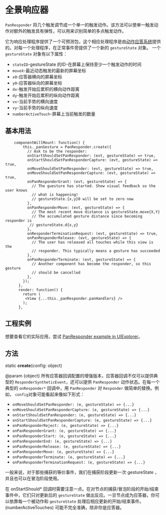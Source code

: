 # 全景响应器 

`PanResponder` 将几个触发调节成一个单一的触发动作。该方法可以使单一触发动作对额外的触发具有弹性，可以用来识别简单的多点触发动作。

它为响应处理程序提供了一个可预测包，这个相应处理程序是由[动作应答系统](http://facebook.github.io/react-native/docs/gesture-responder-system.html)提供的。对每一个处理程序，在正常事件旁提供了一个新的 `gestureState` 对象。
一个 `gestureState` 对象有以下属性：

-	`stateID`-gestureState 的ID-在屏幕上保持至少一个触发动作的时间
-	`moveX`-最近动态触发的最新的屏幕坐标
-	`x0`-应答器横向的屏幕坐标
-	`y0`-应答器纵向的屏幕坐标
-	`dx`-触发开始后累积的横向动作距离
-	`dy`-触发开始后累积的纵向动作距离
-	`vx`-当前手势的横向速度
-	`vy`-当前手势的纵向速度
-	`numberActiveTouch`-屏幕上当前触发的数量 
	
## 基本用法 


```
    componentWillMount: function() {
	    this._panGesture = PanResponder.create({
	      // Ask to be the responder:
	      onStartShouldSetPanResponder: (evt, gestureState) => true,
	      onStartShouldSetPanResponderCapture: (evt, gestureState) => true,
	      onMoveShouldSetPanResponder: (evt, gestureState) => true,
	      onMoveShouldSetPanResponderCapture: (evt, gestureState) => true,
	      onPanResponderGrant: (evt, gestureState) => {
	        // The guesture has started. Show visual feedback so the user knows
	        // what is happening!
	        // gestureState.{x,y}0 will be set to zero now
	      },
	      onPanResponderMove: (evt, gestureState) => {
	        // The most recent move distance is gestureState.move{X,Y}
	        // The accumulated gesture distance since becoming responder is
 	       // gestureState.d{x,y}
	      },
	      onResponderTerminationRequest: (evt, gestureState) => true,
	      onPanResponderRelease: (evt, gestureState) => {
	        // The user has released all touches while this view is the
	        // responder. This typically means a gesture has succeeded
	      },
	      onPanResponderTerminate: (evt, gestureState) => {
	        // Another component has become the responder, so this gesture
	        // should be cancelled
	      },
	    });
	  },
	  render: function() {
	    return (
 	     <View {...this._panResponder.panHandlers} />
	    );
      },
```

## 工程实例

想要查看它的实际应用，尝试 [PanResponder example in UIExplorer](https://github.com/facebook/react-native/blob/master/Examples/UIExplorer/ResponderExample.js)。

## 方法 

static **create**(config: object) 

@param {object} 所有应答器回调配置的增强版本，应答器回调不仅可以提供典型的 `ResponderSyntheticEvent`，还可以提供 `PanResponder` 动作状态。在每一个典型的 `onResponder*` 回调中，用 `PanResponder` 对 `Responder` 做简单的替换。例如， `config`对象可能看起来像如下形式：

- `onMoveShouldSetPanResponder: (e, gestureState) => {...}`
- `onMoveShouldSetPanResponderCapture: (e, gestureState) => {...}`
- `onStartShouldSetPanResponder: (e, gestureState) => {...}`
- `onStartShouldSetPanResponderCapture: (e, gestureState) => {...}`
- `onPanResponderReject: (e, gestureState) => {...}`
- `onPanResponderGrant: (e, gestureState) => {...}`
- `onPanResponderStart: (e, gestureState) => {...}`
- `onPanResponderEnd: (e, gestureState) => {...}`
- `onPanResponderRelease: (e, gestureState) => {...}`
- `onPanResponderMove: (e, gestureState) => {...}`
- `onPanResponderTerminate: (e, gestureState) => {...}`
- `onPanResponderTerminationRequest: (e, gestureState) => {...}`

一般来说，对于那些捕获的等价事件，我们在捕获阶段更新一次  gestureState ，并且也可以在冒泡阶段使用。

在 onStartShould* 回调时需要注意一点。在对节点的捕获/冒泡阶段的开始/结束事件中，它们只对更新后的 `gestureState` 做出反应。一旦节点成为应答器，你可以依靠每一个被动作和 `gestureState` 处理后相应更新的开始/结束事件。 (numberActiveTouches) 可能不完全准确，除非你是应答器。


